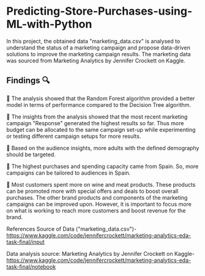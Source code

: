 # Predicting-Store-Purchases-using-ML-with-Python

In this project, the obtained data "marketing_data.csv" is analysed to understand the status of a marketing campaign and propose data-driven solutions to improve the marketing campaign results. 
The marketing data was sourced from Marketing Analytics by Jennifer Crockett on Kaggle.

## Findings 🔍

📍 The analysis showed that the Random Forest algorithm provided a better model in terms of performance compared to the Decision Tree algorithm. 

📍 The insights from the analysis showed that the most recent marketing campaign "Response" generated the highest results so far. 
Thus more budget can be allocated to the same campaign set-up while experimenting or testing different campaign setups for more results. 

📍 Based on the audience insights, more adults with the defined demography should be targeted.

📍 The highest purchases and spending capacity came from Spain. So, more campaigns can be tailored to audiences in Spain. 

📍 Most customers spent more on wine and meat products. These products can be promoted more with special offers and deals to boost overall purchases. The other brand products and components of the marketing campaigns can be improved upon. However, it is important to focus more on what is working to reach more customers and boost revenue for the brand.

References
Source of Data ("marketing_data.csv")-
https://www.kaggle.com/code/jennifercrockett/marketing-analytics-eda-task-final/input 

Data analysis source: Marketing Analytics by Jennifer Crockett on Kaggle- 
https://www.kaggle.com/code/jennifercrockett/marketing-analytics-eda-task-final/notebook 
